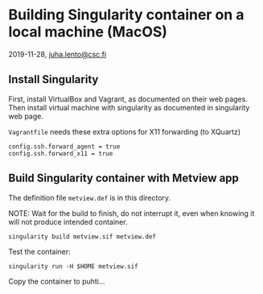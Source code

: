 # Building Singularity container on a local machine (MacOS)

2019-11-28, juha.lento@csc.fi


## Install Singularity

First, install VirtualBox and Vagrant, as documented on their web
pages. Then install virtual machine with singularity as documented in
singularity web page.

`Vagrantfile` needs these extra options for X11 forwarding (to XQuartz)

```
config.ssh.forward_agent = true
config.ssh.forward_x11 = true
```


## Build Singularity container with Metview app

The definition file `metview.def` is in this directory.

NOTE: Wait for the build to finish, do not interrupt it, even when
knowing it will not produce intended container.

```
singularity build metview.sif metview.def
```

Test the container:

```
singularity run -H $HOME metview.sif
```

Copy the container to puhti...
